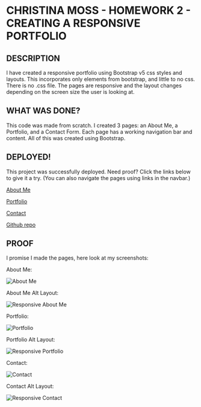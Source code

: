 # CHRISTINA MOSS - HOMEWORK 2 - CREATING A RESPONSIVE PORTFOLIO

## DESCRIPTION

I have created a responsive portfolio using Bootstrap v5 css styles and layouts. This incorporates only elements from bootstrap, and little to no css. There is no .css file. The pages are responsive and the layout changes depending on the screen size the user is looking at.

## WHAT WAS DONE?

This code was made from scratch. I created 3 pages: an About Me, a Portfolio, and a Contact Form. Each page has a working navigation bar and content. All of this was created using Bootstrap. 

## DEPLOYED!

This project was successfully deployed. Need proof? Click the links below to give it a try. (You can also navigate the pages using links in the navbar.)

[About Me](https://cmoss703.github.io/hw2-responsive-portfolio/index.html)

[Portfolio](https://cmoss703.github.io/hw2-responsive-portfolio/portfolio.html)

[Contact](https://cmoss703.github.io/hw2-responsive-portfolio/contact.html)

[Github repo](https://github.com/cmoss703/hw2-responsive-portfolio)

## PROOF

I promise I made the pages, here look at my screenshots:

About Me:

![About Me](images/about-me.png)

About Me Alt Layout:

![Responsive About Me](images/resp-about.png)

Portfolio:

![Portfolio](images/portfolio.png)

Portfolio Alt Layout:

![Responsive Portfolio](images/resp-portfolio.png)

Contact:

![Contact](images/contact.png)

Contact Alt Layout:

![Responsive Contact](images/resp-contact.png)